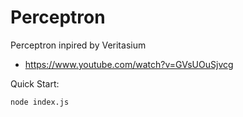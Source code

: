 # Perceptron

Perceptron inpired by Veritasium

-   https://www.youtube.com/watch?v=GVsUOuSjvcg

Quick Start:

```
node index.js
```
